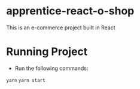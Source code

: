 # apprentice-react-o-shop

This is an e-commerce project built in React

# Running Project

- Run the following commands:

`yarn`
`yarn start`
